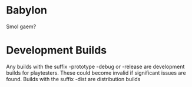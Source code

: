 # Babylon
Smol gaem?

# Development Builds
Any builds with the suffix -prototype -debug or -release are development builds for playtesters. These could become invalid if significant issues are found. Builds with the suffix -dist are distribution builds
